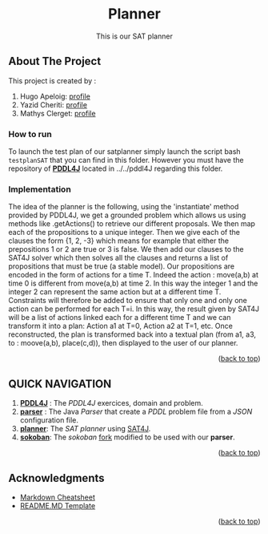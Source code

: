 <div id="top"></div>

<!-- TITLE -->
<div align="center">
<h1 align="center">Planner</h1>

  <p align="center">
    This is our SAT planner
  </p>
</div>


<!-- ABOUT THE PROJECT -->

## About The Project
This project is created by :
 1. Hugo Apeloig:    [profile](https://github.com/hugoapeloig)
 2. Yazid Cheriti:   [profile](https://github.com/maleusa)
 3. Mathys Clerget:  [profile](https://github.com/mathysc)
 
 

### How to run
To launch the test plan of our satplanner simply launch the script bash `testplanSAT` that you can find in this folder.
However you must have the repository of [**PDDL4J**][pddl4j] located in ../../pddl4J regarding this folder.
### Implementation
The idea of the planner is the following, using the 'instantiate' method provided by PDDL4J, we get a grounded problem which allows us using methods like .getActions() to retrieve our different proposals. We then map each of the propositions to a unique integer. Then we give each of the clauses the form {1, 2, -3} which means for example that either the prepositions 1 or 2 are true or 3 is false. We then add our clauses to the SAT4J solver which then solves all the clauses and returns a list of propositions that must be true (a stable model). 
Our propositions are encoded in the form of actions for a time T. Indeed the action : move(a,b) at time 0 is different from move(a,b) at time 2. In this way the integer 1 and the integer 2 can represent the same action but at a different time T. Constraints will therefore be added to ensure that only one and only one action can be performed for each T=i. In this way, the result given by SAT4J will be a list of actions linked each for a different time T and we can transform it into a plan: Action a1 at T=0, Action a2 at T=1, etc.
Once reconstructed, the plan is transformed back into a textual plan (from a1, a3, to : moove(a,b), place(c,d)), then displayed to the user of our planner.
<p align="right">(<a href="#top">back to top</a>)</p>

## QUICK NAVIGATION

 1. [**PDDL4J**][pddl-md] : The *PDDL4J* exercices, domain and problem.
 2. [**parser**][parser-md] : The Java *Parser* that create a *PDDL* problem file from a *JSON* configuration file.
 3. [**planner**][planner-md]: The *SAT planner* using [SAT4J][sat-url].
 4. [**sokoban**][sokoban-md]: The *sokoban* [fork][sokoban-fork] modified to be used with our **parser**.
<p align="right">(<a href="#top">back to top</a>)</p>
<!-- ACKNOWLEDGMENTS -->

## Acknowledgments

- [Markdown Cheatsheet][md-url]
- [README.MD Template][readme-url]
<p align="right">(<a href="#top">back to top</a>)</p>

<!-- MARKDOWN LINKS & IMAGES -->
<!-- https://www.markdownguide.org/basic-syntax/#reference-style-links -->

[md-url]: https://github.com/adam-p/markdown-here/wiki/Markdown-Cheatsheet
[readme-url]: https://github.com/othneildrew/Best-README-Template
[sat-url]: https://www.sat4j.org/doc.php
[sokoban-fork]: https://github.com/fiorinoh/sokoban
[pddl-md]: https://github.com/MathysC/Patia/blob/main/PDDL4J/README.md
[parser-md]: https://github.com/MathysC/Patia/blob/main/parser/README.md
[planner-md]: https://github.com/MathysC/Patia/blob/main/planner/README.md
[sokoban-md]: https://github.com/MathysC/Patia/blob/main/sokoban/README.md
[pddl4j]:https://github.com/pellierd/pddl4j
